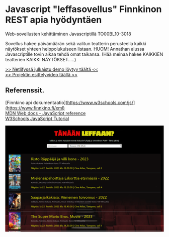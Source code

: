 # Javascript "leffasovellus" Finnkinon REST apia hyödyntäen
Web-sovellusten kehittäminen Javascriptillä TO00BL10-3018

Sovellus hakee päivämäärän sekä valitun teatterin perusteella kaikki näytökset yhteen helppolukuiseen listaan.
HUOM! Annathan alussa Javascriptille tovin aikaa tehdä omat taikansa. (Hää meinaa hakee KAIKKIEN teatterien KAIKKI NÄYTÖKSET.....)

[>> Netlifyssä julkaistu demo löytyy täältä <<](https://leffaan.netlify.app/)   
[>> Projektin esittelyvideo täällä <<](https://video.laurea.fi/media/JS_Projekti/0_x0mw4w9f)

## Referenssit.
[Finnkino api dokumentaatio](https://www.w3schools.com/js/](https://www.finnkino.fi/xml)  
[MDN Web docs - JavaScript reference](https://developer.mozilla.org/en-US/docs/Web/JavaScript/Reference)  
[W3Schools JavaScript Tutorial](https://www.w3schools.com/js/)  

![Sample image](/img/preview.png)  
